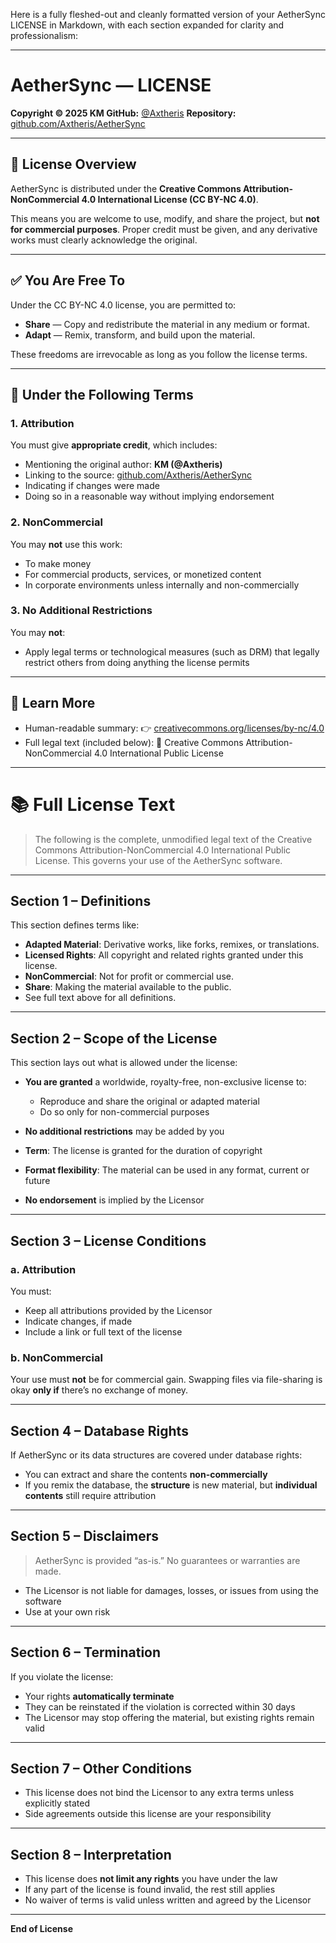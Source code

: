 Here is a fully fleshed-out and cleanly formatted version of your AetherSync LICENSE in Markdown, with each section expanded for clarity and professionalism:

---

# AetherSync — LICENSE

**Copyright © 2025 KM
GitHub:** [@Axtheris](https://github.com/Axtheris)
**Repository:** [github.com/Axtheris/AetherSync](https://github.com/Axtheris/AetherSync)

---

## 🧾 License Overview

AetherSync is distributed under the **Creative Commons Attribution-NonCommercial 4.0 International License (CC BY-NC 4.0)**.

This means you are welcome to use, modify, and share the project, but **not for commercial purposes**. Proper credit must be given, and any derivative works must clearly acknowledge the original.

---

## ✅ You Are Free To

Under the CC BY-NC 4.0 license, you are permitted to:

* **Share** — Copy and redistribute the material in any medium or format.
* **Adapt** — Remix, transform, and build upon the material.

These freedoms are irrevocable as long as you follow the license terms.

---

## 📌 Under the Following Terms

### 1. **Attribution**

You must give **appropriate credit**, which includes:

* Mentioning the original author: **KM (@Axtheris)**
* Linking to the source: [github.com/Axtheris/AetherSync](https://github.com/Axtheris/AetherSync)
* Indicating if changes were made
* Doing so in a reasonable way without implying endorsement

### 2. **NonCommercial**

You may **not** use this work:

* To make money
* For commercial products, services, or monetized content
* In corporate environments unless internally and non-commercially

### 3. **No Additional Restrictions**

You may **not**:

* Apply legal terms or technological measures (such as DRM) that legally restrict others from doing anything the license permits

---

## 📖 Learn More

* Human-readable summary:
  👉 [creativecommons.org/licenses/by-nc/4.0](https://creativecommons.org/licenses/by-nc/4.0)
* Full legal text (included below):
  🧾 Creative Commons Attribution-NonCommercial 4.0 International Public License

---

# 📚 Full License Text

> The following is the complete, unmodified legal text of the Creative Commons Attribution-NonCommercial 4.0 International Public License. This governs your use of the AetherSync software.

---

## Section 1 – Definitions

This section defines terms like:

* **Adapted Material**: Derivative works, like forks, remixes, or translations.
* **Licensed Rights**: All copyright and related rights granted under this license.
* **NonCommercial**: Not for profit or commercial use.
* **Share**: Making the material available to the public.
* See full text above for all definitions.

---

## Section 2 – Scope of the License

This section lays out what is allowed under the license:

* **You are granted** a worldwide, royalty-free, non-exclusive license to:

  * Reproduce and share the original or adapted material
  * Do so only for non-commercial purposes
* **No additional restrictions** may be added by you
* **Term**: The license is granted for the duration of copyright
* **Format flexibility**: The material can be used in any format, current or future
* **No endorsement** is implied by the Licensor

---

## Section 3 – License Conditions

### a. Attribution

You must:

* Keep all attributions provided by the Licensor
* Indicate changes, if made
* Include a link or full text of the license

### b. NonCommercial

Your use must **not** be for commercial gain. Swapping files via file-sharing is okay **only if** there’s no exchange of money.

---

## Section 4 – Database Rights

If AetherSync or its data structures are covered under database rights:

* You can extract and share the contents **non-commercially**
* If you remix the database, the **structure** is new material, but **individual contents** still require attribution

---

## Section 5 – Disclaimers

> AetherSync is provided “as-is.” No guarantees or warranties are made.

* The Licensor is not liable for damages, losses, or issues from using the software
* Use at your own risk

---

## Section 6 – Termination

If you violate the license:

* Your rights **automatically terminate**
* They can be reinstated if the violation is corrected within 30 days
* The Licensor may stop offering the material, but existing rights remain valid

---

## Section 7 – Other Conditions

* This license does not bind the Licensor to any extra terms unless explicitly stated
* Side agreements outside this license are your responsibility

---

## Section 8 – Interpretation

* This license does **not limit any rights** you have under the law
* If any part of the license is found invalid, the rest still applies
* No waiver of terms is valid unless written and agreed by the Licensor

---

**End of License**
